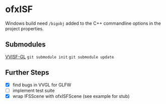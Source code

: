 ofxISF
================

Windows build need ```/bigobj``` added to the C++ commandline options in the project properties. 

Submodules
--------
[VVISF-GL](https://github.com/mrRay/VVISF-GL)
```git submodule init```
```git submodule update```

Further Steps
-------------
 - [X] find bugs in VVGL for GLFW
 - [ ] implement test suite
 - [X] wrap IFSScene with ofxISFScene (see example for stub)
